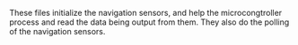 These files initialize the navigation sensors, and help the microcongtroller process and read the data being output from them. They also do the polling of the navigation sensors.
